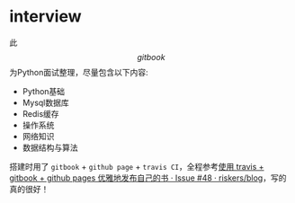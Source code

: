 # interview
此$$gitbook$$为Python面试整理，尽量包含以下内容:

- Python基础
- Mysql数据库
- Redis缓存
- 操作系统
- 网络知识
- 数据结构与算法

搭建时用了 `gitbook` + `github page` + `travis CI`，全程参考[使用 travis + gitbook + github pages 优雅地发布自己的书 · Issue #48 · riskers/blog](https://github.com/riskers/blog/issues/48)，写的真的很好！

